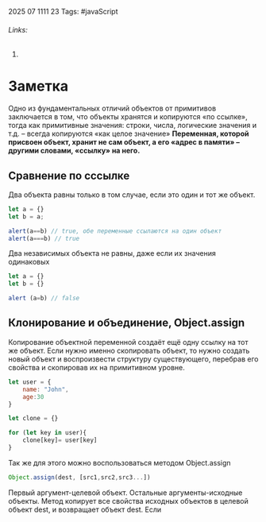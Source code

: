 2025 07 1111 23
Tags: #javaScript 
###### Links: 
1) 
# Заметка
Одно из фундаментальных отличий объектов от примитивов заключается в том, что объекты хранятся и копируются «по ссылке», тогда как примитивные значения: строки, числа, логические значения и т.д. – всегда копируются «как целое значение»
**Переменная, которой присвоен объект, хранит не сам объект, а его «адрес в памяти» – другими словами, «ссылку» на него.** 
## Сравнение по сссылке
Два объекта равны только в том случае, если это один и тот же объект. 
```js
let a = {}
let b = a;

alert(a==b) // true, обе переменные ссылаются на один объект
alert(a===b) // true

```
Два независимых объекта не равны, даже если их значения одинаковых
```js
let a = {}
let b = {}

alert (a=b) // false
```
## Клонирование и объединение, Object.assign
Копирование объектной переменной создаёт ещё одну ссылку на тот же объект.
Если нужно именно скопировать объект, то нужно создать новый объект и воспроизвести структуру существующего, перебрав его свойства и скопировав их на примитивном уровне.
```js
let user = {
	name: "John",
	age:30
}

let clone = {}

for (let key in user){
	clone[key]= user[key]
}
```
Так же для этого можно воспользоваться методом Object.assign
```js
Object.assign(dest, [src1,src2,src3...])
```
Первый аргумент-целевой объект. Остальные аргументы-исходные объекты. Метод копирует все свойства исходных объектов в целевой объект dest, и возвращает объект dest. Если